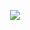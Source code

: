 <p align="center">
  <img src="https://capsule-render.vercel.app/api?text=Welcome!💢&animation=fadeIn&type=waving&color=_hexcode:lol(#E59866)&height=100"/>
</p>
